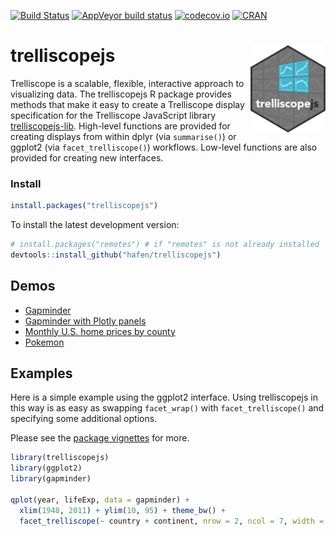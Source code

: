 <!-- badges: start -->
[![Build Status](https://travis-ci.org/hafen/trelliscopejs.svg?branch=master)](https://travis-ci.org/hafen/trelliscopejs)
[![AppVeyor build status](https://ci.appveyor.com/api/projects/status/github/hafen/trelliscopejs?branch=master&svg=true)](https://ci.appveyor.com/project/hafen/trelliscopejs)
[![codecov.io](https://codecov.io/github/hafen/trelliscopejs/coverage.svg?branch=master)](https://codecov.io/github/hafen/trelliscopejs?branch=master)
[![CRAN](http://www.r-pkg.org/badges/version/trelliscopejs)](https://cran.r-project.org/package=trelliscopejs)
<!-- badges: end -->

# trelliscopejs <img src="man/figures/logo.png" align="right" width="120px" />

Trelliscope is a scalable, flexible, interactive approach to visualizing data. The trelliscopejs R package provides methods that make it easy to create a Trelliscope display specification for the Trelliscope JavaScript library [trelliscopejs-lib](https://github.com/hafen/trelliscopejs-lib). High-level functions are provided for creating displays from within dplyr (via `summarise()`) or ggplot2 (via `facet_trelliscope()`) workflows. Low-level functions are also provided for creating new interfaces.

### Install

```r
install.packages("trelliscopejs")
```

To install the latest development version:

```r
# install.packages("remotes") # if "remotes" is not already installed
devtools::install_github("hafen/trelliscopejs")
```

## Demos

- [Gapminder](http://hafen.github.io/trelliscopejs-demo/gapminder)
- [Gapminder with Plotly panels](http://hafen.github.io/trelliscopejs-demo/gapminder_plotly)
- [Monthly U.S. home prices by county](http://hafen.github.io/trelliscopejs-demo/housing)
- [Pokemon](http://hafen.github.io/trelliscopejs-demo/pokemon)

## Examples

Here is a simple example using the ggplot2 interface. Using trelliscopejs in this way is as easy as swapping `facet_wrap()` with `facet_trelliscope()` and specifying some additional options.

Please see the [package vignettes](https://hafen.github.io/trelliscopejs) for more.

```r
library(trelliscopejs)
library(ggplot2)
library(gapminder)

qplot(year, lifeExp, data = gapminder) +
  xlim(1948, 2011) + ylim(10, 95) + theme_bw() +
  facet_trelliscope(~ country + continent, nrow = 2, ncol = 7, width = 300)
```

<div style="margin-top:20px; margin-bottom: 20px">
<div id="ebbfa969" class="trelliscope-not-spa" style="width:850px; height:600px;"></div>
</div>
